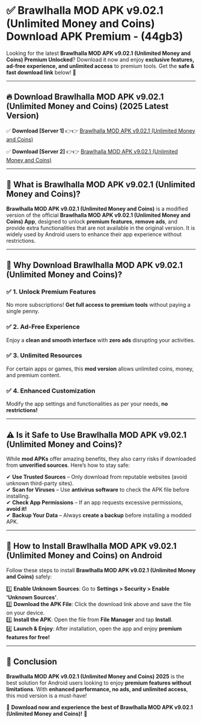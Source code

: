 
# ✅ Brawlhalla MOD APK v9.02.1 (Unlimited Money and Coins) Download APK Premium -  (44gb3) 

Looking for the latest **Brawlhalla MOD APK v9.02.1 (Unlimited Money and Coins) Premium Unlocked**? Download it now and enjoy **exclusive features, ad-free experience, and unlimited access** to premium tools. Get the **safe & fast download link** below! 🚀

---

## 🔥 Download Brawlhalla MOD APK v9.02.1 (Unlimited Money and Coins) (2025 Latest Version)

✅ **Download [Server 1]** 👉👉 [Brawlhalla MOD APK v9.02.1 (Unlimited Money and Coins) ](https://apkcomod.com?title=Brawlhalla_MOD_APK_v9.02.1_(Unlimited_Money_and_Coins))  

✅ **Download [Server 2]** 👉👉 [Brawlhalla MOD APK v9.02.1 (Unlimited Money and Coins) ](https://apkcomod.com?title=Brawlhalla_MOD_APK_v9.02.1_(Unlimited_Money_and_Coins))  


---

## 📌 What is Brawlhalla MOD APK v9.02.1 (Unlimited Money and Coins)?

**Brawlhalla MOD APK v9.02.1 (Unlimited Money and Coins)** is a modified version of the official **Brawlhalla MOD APK v9.02.1 (Unlimited Money and Coins) App**, designed to unlock **premium features**, **remove ads**, and provide extra functionalities that are not available in the original version. It is widely used by Android users to enhance their app experience without restrictions.

---

## 🌟 Why Download Brawlhalla MOD APK v9.02.1 (Unlimited Money and Coins)?

### ✅ 1. Unlock Premium Features
No more subscriptions! **Get full access to premium tools** without paying a single penny.

### ✅ 2. Ad-Free Experience
Enjoy a **clean and smooth interface** with **zero ads** disrupting your activities.

### ✅ 3. Unlimited Resources
For certain apps or games, this **mod version** allows unlimited coins, money, and premium content.

### ✅ 4. Enhanced Customization
Modify the app settings and functionalities as per your needs, **no restrictions!**

---

## ⚠️ Is it Safe to Use Brawlhalla MOD APK v9.02.1 (Unlimited Money and Coins)?

While **mod APKs** offer amazing benefits, they also carry risks if downloaded from **unverified sources**. Here’s how to stay safe:

✔ **Use Trusted Sources** – Only download from reputable websites (avoid unknown third-party sites).  
✔ **Scan for Viruses** – Use **antivirus software** to check the APK file before installing.  
✔ **Check App Permissions** – If an app requests excessive permissions, **avoid it!**  
✔ **Backup Your Data** – Always **create a backup** before installing a modded APK.

---

## 📲 How to Install Brawlhalla MOD APK v9.02.1 (Unlimited Money and Coins) on Android

Follow these steps to install **Brawlhalla MOD APK v9.02.1 (Unlimited Money and Coins)** safely:

1️⃣ **Enable Unknown Sources**: Go to **Settings > Security > Enable 'Unknown Sources'**.  
2️⃣ **Download the APK File**: Click the download link above and save the file on your device.  
3️⃣ **Install the APK**: Open the file from **File Manager** and tap **Install**.  
4️⃣ **Launch & Enjoy**: After installation, open the app and enjoy **premium features for free!**

---

## 🚀 Conclusion

**Brawlhalla MOD APK v9.02.1 (Unlimited Money and Coins) 2025** is the best solution for Android users looking to enjoy **premium features without limitations**. With **enhanced performance, no ads, and unlimited access**, this mod version is a must-have!

🔻 **Download now and experience the best of Brawlhalla MOD APK v9.02.1 (Unlimited Money and Coins)!** 🔻

